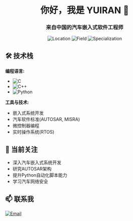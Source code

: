 <div align="center">
  <h1>你好，我是 YUIRAN 👋</h1>
  <h3>来自中国的汽车嵌入式软件工程师</h3>
  
  <p>
    <img src="https://img.shields.io/badge/所在地-中国-blue" alt="Location">
    <img src="https://img.shields.io/badge/领域-汽车软件-blueviolet" alt="Field">
    <img src="https://img.shields.io/badge/方向-嵌入式系统-green" alt="Specialization">
  </p>
</div>

## 🛠️ 技术栈

**编程语言:**
- <img src="https://img.shields.io/badge/C-00599C?style=flat&logo=c&logoColor=white" alt="C">
- <img src="https://img.shields.io/badge/C++-00599C?style=flat&logo=c%2B%2B&logoColor=white" alt="C++">
- <img src="https://img.shields.io/badge/Python-3776AB?style=flat&logo=python&logoColor=white" alt="Python">

**工具与技术:**
- 嵌入式系统开发
- 汽车软件标准(AUTOSAR, MISRA)
- 微控制器编程
- 实时操作系统(RTOS)

## 🌱 当前关注

- 深入汽车嵌入式系统开发
- 研究AUTOSAR架构
- 提升Python自动化脚本能力
- 学习汽车网络安全

## 📫 联系我

<p align="left">
  <a href="mailto:[1604503409@qq.com]">
    <img src="https://img.shields.io/badge/邮箱-D14836?style=for-the-badge&logo=gmail&logoColor=white" alt="Email">
  </a>
</p>
